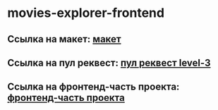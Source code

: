 # movies-explorer-frontend

## Ссылка на макет: **[макет](https://drive.google.com/drive/folders/1c-ToMGDnOVzNocbNd8shQxuc_N7huJUO?usp=sharing)**

## Ссылка на пул реквест: **[пул реквест level-3](https://github.com/NatalyaG07/movies-explorer-frontend/pull/2)**

## Ссылка на фронтенд-часть проекта: **[фронтенд-часть проекта](diploma.natalya.g.nomoredomains.icu)**

